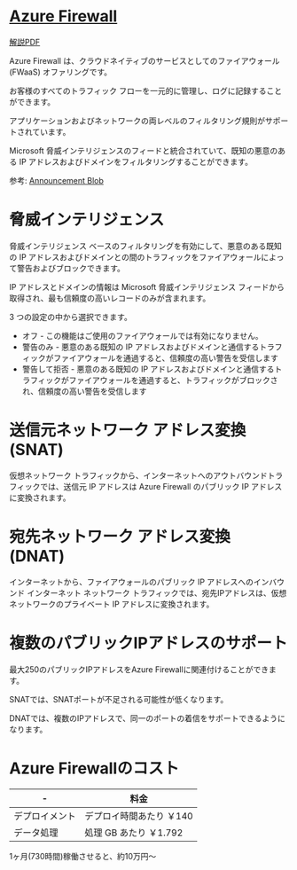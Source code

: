# [Azure Firewall](https://docs.microsoft.com/ja-jp/azure/firewall/overview)

[解説PDF](pdf/mod04/Azure%20Firewall.pdf)

Azure Firewall は、クラウドネイティブのサービスとしてのファイアウォール (FWaaS) オファリングです。

お客様のすべてのトラフィック フローを一元的に管理し、ログに記録することができます。

アプリケーションおよびネットワークの両レベルのフィルタリング規則がサポートされています。

Microsoft 脅威インテリジェンスのフィードと統合されていて、既知の悪意のある IP アドレスおよびドメインをフィルタリングすることができます。

参考: [Announcement Blob](https://azure.microsoft.com/ja-jp/blog/azure-firewall-and-network-virtual-appliances/)

# 脅威インテリジェンス

脅威インテリジェンス ベースのフィルタリングを有効にして、悪意のある既知の IP アドレスおよびドメインとの間のトラフィックをファイアウォールによって警告およびブロックできます。

IP アドレスとドメインの情報は Microsoft 脅威インテリジェンス フィードから取得され、最も信頼度の高いレコードのみが含まれます。

3 つの設定の中から選択できます。

- オフ - この機能はご使用のファイアウォールでは有効になりません。
- 警告のみ - 悪意のある既知の IP アドレスおよびドメインと通信するトラフィックがファイアウォールを通過すると、信頼度の高い警告を受信します
- 警告して拒否 - 悪意のある既知の IP アドレスおよびドメインと通信するトラフィックがファイアウォールを通過すると、トラフィックがブロックされ、信頼度の高い警告を受信します



# 送信元ネットワーク アドレス変換 (SNAT) 

仮想ネットワーク トラフィックから、インターネットへのアウトバウンドトラフィックでは、送信元 IP アドレスは Azure Firewall のパブリック IP アドレスに変換されます。 

# 宛先ネットワーク アドレス変換 (DNAT) 

インターネットから、ファイアウォールのパブリック IP アドレスへのインバウンド インターネット ネットワーク トラフィックでは、宛先IPアドレスは、仮想ネットワークのプライベート IP アドレスに変換されます。

# 複数のパブリックIPアドレスのサポート

最大250のパブリックIPアドレスをAzure Firewallに関連付けることができます。

SNATでは、SNATポートが不足される可能性が低くなります。

DNATでは、複数のIPアドレスで、同一のポートの着信をサポートできるようになります。

# Azure Firewallのコスト

|-|料金|
|-|-|
|デプロイメント|デプロイ時間あたり ￥140|
|データ処理|処理 GB あたり ￥1.792|

1ヶ月(730時間)稼働させると、約10万円～
